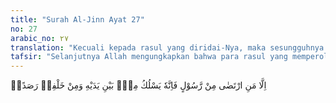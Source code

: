 ```yaml
---
title: "Surah Al-Jinn Ayat 27"
no: 27
arabic_no: ٢٧
translation: "Kecuali kepada rasul yang diridai-Nya, maka sesungguhnya Dia mengadakan penjaga-penjaga (malaikat) di depan dan di belakangnya. "
tafsir: "Selanjutnya Allah mengungkapkan bahwa para rasul yang memperoleh keridaan-Nya sehingga dapat menyaksikan alam gaib, dijaga oleh malaikat Hafadhah dengan penjagaan yang sangat ketat. Dengan penjagaan itu, godaan setan, jin, dan para pengacau lainnya tidak sampai kepada mereka, sehingga para rasul itu dapat menyampaikan wahyu-wahyu Allah menurut aslinya. Mereka juga dijaga dari rongrongan setan-setan manusia sehingga mereka selamat dari bahaya dan kemudaratan manusia.\n\nAdh-ahhak berkata, \"Allah tidak mengutus seorang rasul kecuali baginya telah disiapkan pengawal-pengawal dari malaikat untuk menjaganya dari setan-setan yang datang dalam bentuk rupa malaikat. Bila setan-setan itu datang, maka pengawalnya mengingatkannya agar hati-hati karena yang datang itu setan, dan bila yang menemui rasul itu malaikat, maka pengawal berkata, \"Ini adalah utusan Tuhanmu.\"\n\nPengawal-pengawal itu adalah malaikat yang bertugas menjaga kekuatan lahir dan batin para rasul dan untuk memelihara mereka dari bisikan-bisikan setan."
---
```

اِلَّا مَنِ ارْتَضٰى مِنْ رَّسُوْلٍ فَاِنَّهٗ يَسْلُكُ مِنْۢ بَيْنِ يَدَيْهِ وَمِنْ خَلْفِهٖ رَصَدًاۙ